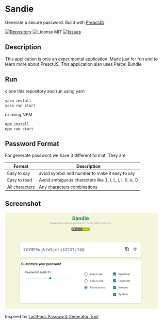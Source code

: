 # Sandie
Generate a secure password. Build with [PreactJS](https://preactjs.com)

[![Repository](https://img.shields.io/badge/github-sandie-green?logo=github&style=flat)](https://github.com/nyancodeid/sandie)
![License MIT](https://img.shields.io/github/license/nyancodeid/sandie)
[![Issues](https://img.shields.io/github/issues/nyancodeid/sandie)](https://github.com/nyancodeid/sandie/issues)

## Description
This application is only an experimental application. Made just for fun and to learn more about PreactJS.
This application also uses Parcel Bundle

## Run
clone this repository and run using yarn
```
yarn install
yarn run start
```
or using NPM
```
npm install
npm run start
```

## Password Format
For generate password we have 3 different format. They are

| Format  | Description |
| ------------- | ------------- |
| Easy to say  | avoid symbol and number to make it easy to say  |
| Easy to read  | Avoid ambiguous characters like 1, I, L, i, l, 0, o, O  |
| All characters  | Any characters combinations  |

## Screenshot
<p align="center">
  <img alt="Sandie" src="screenshot.png" />
</p>

Inspired by
[LastPass Password Generator Tool](https://www.lastpass.com/password-generator)